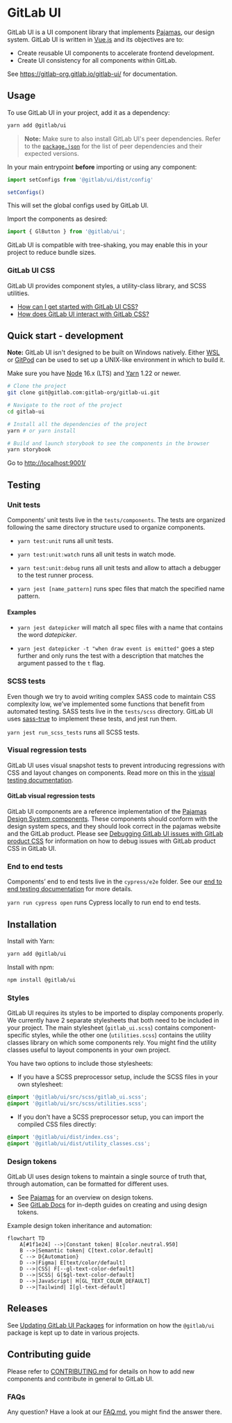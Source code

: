 # GitLab UI

GitLab UI is a UI component library that implements [Pajamas](https://design.gitlab.com/), our
design system. GitLab UI is written in [Vue.js](https://vuejs.org) and its objectives are to:

- Create reusable UI components to accelerate frontend development.
- Create UI consistency for all components within GitLab.

See <https://gitlab-org.gitlab.io/gitlab-ui/> for documentation.

## Usage

To use GitLab UI in your project, add it as a dependency:

```sh
yarn add @gitlab/ui
```

> **Note:** Make sure to also install GitLab UI's peer dependencies. Refer to the
> [`package.json`](./package.json) for the list of peer dependencies and their expected versions.

In your main entrypoint **before** importing or using any component:

```javascript
import setConfigs from '@gitlab/ui/dist/config'

setConfigs()
```

This will set the global configs used by GitLab UI.

Import the components as desired:

```javascript
import { GlButton } from '@gitlab/ui';
```

GitLab UI is compatible with tree-shaking, you may enable this in your project to reduce bundle sizes.

### GitLab UI CSS

GitLab UI provides component styles, a utility-class library, and SCSS utilities.

- [How can I get started with GitLab UI CSS?](doc/css.md)
- [How does GitLab UI interact with GitLab CSS?](doc/debugging-gitlab-ui-with-gitlab-css.md)

## Quick start - development

**Note:** GitLab UI isn't designed to be built on Windows natively. Either
[WSL](https://learn.microsoft.com/en-us/windows/wsl/) or
[GitPod](https://www.gitpod.io/docs/configure/authentication/gitlab) can be used to set up a
UNIX-like environment in which to build it.

Make sure you have [Node](https://nodejs.org/en/) 16.x (LTS) and [Yarn](https://yarnpkg.com/) 1.22
or newer.

```sh
# Clone the project
git clone git@gitlab.com:gitlab-org/gitlab-ui.git

# Navigate to the root of the project
cd gitlab-ui

# Install all the dependencies of the project
yarn # or yarn install

# Build and launch storybook to see the components in the browser
yarn storybook
```

Go to <http://localhost:9001/>

## Testing

### Unit tests

Components’ unit tests live in the `tests/components`. The tests are organized following the same
directory structure used to organize components.

- `yarn test:unit` runs all unit tests.

- `yarn test:unit:watch` runs all unit tests in watch mode.

- `yarn test:unit:debug` runs all unit tests and allow to attach a debugger to the test runner process.

- `yarn jest [name_pattern]` runs spec files that match the specified name pattern.

#### Examples

- `yarn jest datepicker` will match all spec files with a name that contains the word _datepicker_.

- `yarn jest datepicker -t "when draw event is emitted"` goes a step further and only runs the test
with a description that matches the argument passed to the `t` flag.

### SCSS tests

Even though we try to avoid writing complex SASS code to maintain CSS complexity low, we’ve
implemented some functions that benefit from automated testing. SASS tests live in the `tests/scss`
directory. GitLab UI uses [sass-true](https://www.oddbird.net/true/) to implement these tests, and
jest run them.

`yarn jest run_scss_tests` runs all SCSS tests.

### Visual regression tests

GitLab UI uses visual snapshot tests to prevent introducing regressions with CSS and
layout changes on components. Read more on this in the [visual testing documentation](doc/contributing/visual_testing.md).

#### GitLab visual regression tests

GitLab UI components are a reference implementation of the
[Pajamas Design System components](https://design.gitlab.com/components/status). These components
should conform with the design system specs, and they should look correct in the pajamas website and
the GitLab product. Please see [Debugging GitLab UI issues with GitLab product CSS](doc/debugging-gitlab-ui-with-gitlab-css.md)
for information on how to debug issues with GitLab product CSS in GitLab UI.

### End to end tests

Components’ end to end tests live in the `cypress/e2e` folder. See our
[end to end testing documentation](doc/contributing/end_to_end_test.md) for more details.

`yarn run cypress open` runs Cypress locally to run end to end tests.

## Installation

Install with Yarn:

```sh
yarn add @gitlab/ui
```

Install with npm:

```sh
npm install @gitlab/ui
```

### Styles

GitLab UI requires its styles to be imported to display components properly. We currently have 2
separate stylesheets that both need to be included in your project. The main stylesheet
(`gitlab_ui.scss`) contains component-specific styles, while the other one (`utilities.scss`)
contains the utility classes library on which some components rely. You might find the utility
classes useful to layout components in your own project.

You have two options to include those stylesheets:

- If you have a SCSS preprocessor setup, include the SCSS files in your own stylesheet:

```scss
@import '@gitlab/ui/src/scss/gitlab_ui.scss';
@import '@gitlab/ui/src/scss/utilities.scss';
```

- If you don't have a SCSS preprocessor setup, you can import the compiled CSS files directly:

```css
@import '@gitlab/ui/dist/index.css';
@import '@gitlab/ui/dist/utility_classes.css';
```

### Design tokens

GitLab UI uses design tokens to maintain a single source of truth that, through automation, 
can be formatted for different uses.

- See [Pajamas](https://design.gitlab.com/product-foundations/design-tokens) for an overview
on design tokens.
- See [GitLab Docs](https://docs.gitlab.com/ee/development/fe_guide/design_tokens.html) for
in-depth guides on creating and using design tokens.

Example design token inheritance and automation:

```mermaid
flowchart TD
    A[#1f1e24] -->|Constant token| B[color.neutral.950]
    B -->|Semantic token| C[text.color.default]
    C --> D{Automation}
    D -->|Figma| E[text/color/default]
    D -->|CSS| F[--gl-text-color-default]
    D -->|SCSS| G[$gl-text-color-default]
    D -->|JavaScript| H[GL_TEXT_COLOR_DEFAULT]
    D -->|Tailwind| I[gl-text-default]
```

## Releases

See [Updating GitLab UI Packages](doc/updating-gitlab-ui-packages.md) for information on how the
`@gitlab/ui` package is kept up to date in various projects.

## Contributing guide

Please refer to [CONTRIBUTING.md](CONTRIBUTING.md) for details on how to add new components and
contribute in general to GitLab UI.

### FAQs

Any question? Have a look at our [FAQ.md](FAQ.md), you might find the answer there.
